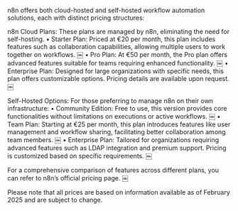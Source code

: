 n8n offers both cloud-hosted and self-hosted workflow automation solutions, each with distinct pricing structures:

n8n Cloud Plans:
These plans are managed by n8n, eliminating the need for self-hosting.
	•	Starter Plan: Priced at €20 per month, this plan includes features such as collaboration capabilities, allowing multiple users to work together on workflows.  ￼
	•	Pro Plan: At €50 per month, the Pro plan offers advanced features suitable for teams requiring enhanced functionality.  ￼
	•	Enterprise Plan: Designed for large organizations with specific needs, this plan offers customizable options. Pricing details are available upon request.  ￼

Self-Hosted Options:
For those preferring to manage n8n on their own infrastructure:
	•	Community Edition: Free to use, this version provides core functionalities without limitations on executions or active workflows.  ￼
	•	Team Plan: Starting at €25 per month, this plan introduces features like user management and workflow sharing, facilitating better collaboration among team members.  ￼
	•	Enterprise Plan: Tailored for organizations requiring advanced features such as LDAP integration and premium support. Pricing is customized based on specific requirements.  ￼

For a comprehensive comparison of features across different plans, you can refer to n8n’s official pricing page.  ￼

Please note that all prices are based on information available as of February 2025 and are subject to change.